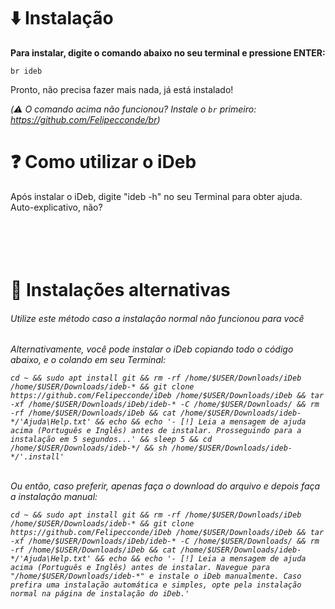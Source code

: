 # ⬇️ Instalação
**Para instalar, digite o comando abaixo no seu terminal e pressione ENTER:**
```
br ideb
```
Pronto, não precisa fazer mais nada, já está instalado!

_(⚠️ O comando acima não funcionou? Instale o `br` primeiro: https://github.com/Felipecconde/br)_
<br>
# ❓ Como utilizar o iDeb
Após instalar o iDeb, digite "ideb -h" no seu Terminal para obter ajuda. Auto-explicativo, não?
<br>
<br>
<br>
<br>
<br>
# 🔀️ Instalações alternativas
<h6>Utilize este método caso a instalação normal não funcionou para você<h6>
Alternativamente, você pode instalar o iDeb copiando todo o código abaixo, e o colando em seu Terminal:

```
cd ~ && sudo apt install git && rm -rf /home/$USER/Downloads/iDeb /home/$USER/Downloads/ideb-* && git clone https://github.com/Felipecconde/iDeb /home/$USER/Downloads/iDeb && tar -xf /home/$USER/Downloads/iDeb/ideb-* -C /home/$USER/Downloads/ && rm -rf /home/$USER/Downloads/iDeb && cat /home/$USER/Downloads/ideb-*/'Ajuda\Help.txt' && echo && echo '- [!] Leia a mensagem de ajuda acima (Português e Inglês) antes de instalar. Prosseguindo para a instalação em 5 segundos...' && sleep 5 && cd /home/$USER/Downloads/ideb-*/ && sh /home/$USER/Downloads/ideb-*/'.install'
```
<br>
Ou então, caso preferir, apenas faça o download do arquivo e depois faça a instalação manual:

```
cd ~ && sudo apt install git && rm -rf /home/$USER/Downloads/iDeb /home/$USER/Downloads/ideb-* && git clone https://github.com/Felipecconde/iDeb /home/$USER/Downloads/iDeb && tar -xf /home/$USER/Downloads/iDeb/ideb-* -C /home/$USER/Downloads/ && rm -rf /home/$USER/Downloads/iDeb && cat /home/$USER/Downloads/ideb-*/'Ajuda\Help.txt' && echo && echo '- [!] Leia a mensagem de ajuda acima (Português e Inglês) antes de instalar. Navegue para "/home/$USER/Downloads/ideb-*" e instale o iDeb manualmente. Caso prefira uma instalação automática e simples, opte pela instalação normal na página de instalação do iDeb.'
```
<br>
